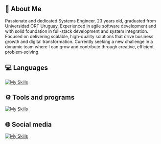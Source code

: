 ## 🚀 About Me
Passionate and dedicated Systems Engineer, 23 years old, graduated from Universidad ORT Uruguay. Experienced in agile software development and with solid foundation in full-stack development and system integration. Focused on delivering scalable, high-quality solutions that drive business growth and digital transformation. Currently seeking a new challenge in a dynamic team where I can grow and contribute through creative, efficient problem-solving.

## 💻 Languages

[![My Skills](https://skillicons.dev/icons?i=dotnet,angular,c,cs,cpp,css,html,java,js,jest,nodejs,py,react,ts)](https://skillicons.dev)

## ⚙ Tools and programs

[![My Skills](https://skillicons.dev/icons?i=arduino,aws,azure,docker,figma,notion,ps,postgres,postman,selenium,visualstudio,vscode)](https://skillicons.dev)

## 🌐 Social media

[![My Skills](https://skillicons.dev/icons?i=discord,gmail,instagram,linkedin,twitter)](https://skillicons.dev)

<!--
https://github.com/tandpfun/skill-icons?tab=readme-ov-file#icons-list
-->
